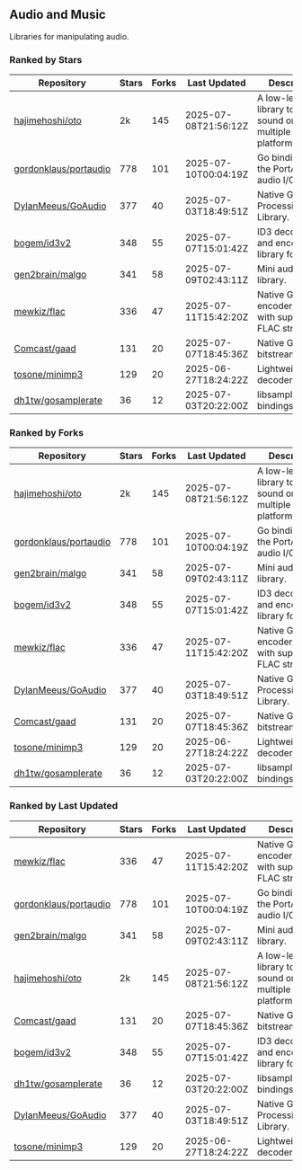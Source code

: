 ## Audio and Music

Libraries for manipulating audio.

### Ranked by Stars

| Repository | Stars | Forks | Last Updated | Description | 
|------------|-------|-------|--------------|-------------|
| [hajimehoshi/oto](https://github.com/hajimehoshi/oto) | 2k | 145 | 2025-07-08T21:56:12Z |  A low-level library to play sound on multiple platforms. |
| [gordonklaus/portaudio](https://github.com/gordonklaus/portaudio) | 778 | 101 | 2025-07-10T00:04:19Z |  Go bindings for the PortAudio audio I/O library. |
| [DylanMeeus/GoAudio](https://github.com/DylanMeeus/GoAudio) | 377 | 40 | 2025-07-03T18:49:51Z |  Native Go Audio Processing Library. |
| [bogem/id3v2](https://github.com/bogem/id3v2) | 348 | 55 | 2025-07-07T15:01:42Z |  ID3 decoding and encoding library for Go. |
| [gen2brain/malgo](https://github.com/gen2brain/malgo) | 341 | 58 | 2025-07-09T02:43:11Z |  Mini audio library. |
| [mewkiz/flac](https://github.com/mewkiz/flac) | 336 | 47 | 2025-07-11T15:42:20Z |  Native Go FLAC encoder/decoder with support for FLAC streams. |
| [Comcast/gaad](https://github.com/Comcast/gaad) | 131 | 20 | 2025-07-07T18:45:36Z |  Native Go AAC bitstream parser. |
| [tosone/minimp3](https://github.com/tosone/minimp3) | 129 | 20 | 2025-06-27T18:24:22Z |  Lightweight MP3 decoder library. |
| [dh1tw/gosamplerate](https://github.com/dh1tw/gosamplerate) | 36 | 12 | 2025-07-03T20:22:00Z |  libsamplerate bindings for go. |

### Ranked by Forks

| Repository | Stars | Forks | Last Updated | Description | 
|------------|-------|-------|--------------|-------------|
| [hajimehoshi/oto](https://github.com/hajimehoshi/oto) | 2k | 145 | 2025-07-08T21:56:12Z |  A low-level library to play sound on multiple platforms. |
| [gordonklaus/portaudio](https://github.com/gordonklaus/portaudio) | 778 | 101 | 2025-07-10T00:04:19Z |  Go bindings for the PortAudio audio I/O library. |
| [gen2brain/malgo](https://github.com/gen2brain/malgo) | 341 | 58 | 2025-07-09T02:43:11Z |  Mini audio library. |
| [bogem/id3v2](https://github.com/bogem/id3v2) | 348 | 55 | 2025-07-07T15:01:42Z |  ID3 decoding and encoding library for Go. |
| [mewkiz/flac](https://github.com/mewkiz/flac) | 336 | 47 | 2025-07-11T15:42:20Z |  Native Go FLAC encoder/decoder with support for FLAC streams. |
| [DylanMeeus/GoAudio](https://github.com/DylanMeeus/GoAudio) | 377 | 40 | 2025-07-03T18:49:51Z |  Native Go Audio Processing Library. |
| [Comcast/gaad](https://github.com/Comcast/gaad) | 131 | 20 | 2025-07-07T18:45:36Z |  Native Go AAC bitstream parser. |
| [tosone/minimp3](https://github.com/tosone/minimp3) | 129 | 20 | 2025-06-27T18:24:22Z |  Lightweight MP3 decoder library. |
| [dh1tw/gosamplerate](https://github.com/dh1tw/gosamplerate) | 36 | 12 | 2025-07-03T20:22:00Z |  libsamplerate bindings for go. |

### Ranked by Last Updated

| Repository | Stars | Forks | Last Updated | Description | 
|------------|-------|-------|--------------|-------------|
| [mewkiz/flac](https://github.com/mewkiz/flac) | 336 | 47 | 2025-07-11T15:42:20Z |  Native Go FLAC encoder/decoder with support for FLAC streams. |
| [gordonklaus/portaudio](https://github.com/gordonklaus/portaudio) | 778 | 101 | 2025-07-10T00:04:19Z |  Go bindings for the PortAudio audio I/O library. |
| [gen2brain/malgo](https://github.com/gen2brain/malgo) | 341 | 58 | 2025-07-09T02:43:11Z |  Mini audio library. |
| [hajimehoshi/oto](https://github.com/hajimehoshi/oto) | 2k | 145 | 2025-07-08T21:56:12Z |  A low-level library to play sound on multiple platforms. |
| [Comcast/gaad](https://github.com/Comcast/gaad) | 131 | 20 | 2025-07-07T18:45:36Z |  Native Go AAC bitstream parser. |
| [bogem/id3v2](https://github.com/bogem/id3v2) | 348 | 55 | 2025-07-07T15:01:42Z |  ID3 decoding and encoding library for Go. |
| [dh1tw/gosamplerate](https://github.com/dh1tw/gosamplerate) | 36 | 12 | 2025-07-03T20:22:00Z |  libsamplerate bindings for go. |
| [DylanMeeus/GoAudio](https://github.com/DylanMeeus/GoAudio) | 377 | 40 | 2025-07-03T18:49:51Z |  Native Go Audio Processing Library. |
| [tosone/minimp3](https://github.com/tosone/minimp3) | 129 | 20 | 2025-06-27T18:24:22Z |  Lightweight MP3 decoder library. |

